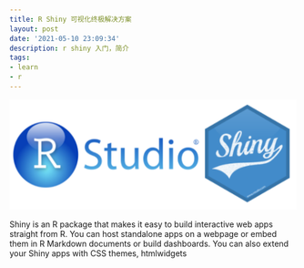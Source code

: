 ```yaml
---
title: R Shiny 可视化终极解决方案
layout: post
date: '2021-05-10 23:09:34'
description: r shiny 入门，简介
tags:
- learn
- r
---
```


![r_shiny](/assets/img/r_shiny_pic.jpg)

Shiny is an R package that makes it easy to build interactive web apps straight from R. You can host standalone apps on a webpage or embed them in R Markdown documents or build dashboards. You can also extend your Shiny apps with CSS themes, htmlwidgets